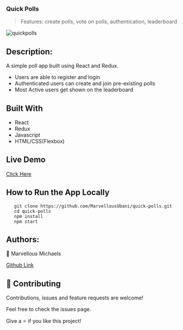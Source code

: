 ### Quick Polls
> Features: create polls, vote on polls, authentication, leaderboard

![quickpolls](https://user-images.githubusercontent.com/17970203/82158206-56ee9900-987e-11ea-88c8-cc545104802f.png)

## Description:
A simple poll app built using React and Redux.
- Users are able to register and login
- Authenticated users can create and join pre-existing polls
- Most Active users get shown on the leaderboard

## Built With
- React
- Redux
- Javascript
- HTML/CSS(Flexbox)

## Live Demo
[Click Here](#)

## How to Run the App Locally
```
   git clone https://github.com/MarvellousUbani/quick-polls.git
   cd quick-polls
   npm install
   npm start

```

## Authors:
👤 Marvellous Michaels

[Github  Link](https://github.com/MarvellousUbani)

## 🤝 Contributing
Contributions, issues and feature requests are welcome!

Feel free to check the issues page.


Give a ⭐️ if you like this project!
